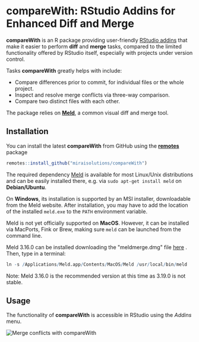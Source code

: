 
<!-- README.md is generated from README.Rmd. Please edit that file -->

# compareWith: RStudio Addins for Enhanced Diff and Merge

**compareWith** is an R package providing user-friendly [RStudio
addins](https://rstudio.github.io/rstudioaddins/) that make it easier to
perform **diff** and **merge** tasks, compared to the limited
functionality offered by RStudio itself, especially with projects under
version control.

Tasks **compareWith** greatly helps with include:

  - Compare differences prior to commit, for individual files or the
    whole project.
  - Inspect and resolve merge conflicts via three-way comparison.
  - Compare two distinct files with each other.

The package relies on [**Meld**](http://meldmerge.org/), a common visual
diff and merge tool.

## Installation

You can install the latest **compareWith** from GitHub using the
[**remotes**](https://CRAN.R-project.org/package=remotes) package

``` r
remotes::install_github("miraisolutions/compareWith")
```

The required dependency [Meld](http://meldmerge.org) is available for
most Linux/Unix distributions and can be easily installed there,
e.g. via `sudo apt-get install meld` on **Debian/Ubuntu**.

On **Windows**, its installation is supported by an MSI installer,
downloadable from the Meld website. After installation, you may have to
add the location of the installed `meld.exe` to the `PATH` environment
variable.

Meld is not yet officially supported on **MacOS**. However, it can be
installed via MacPorts, Fink or Brew, making sure `meld` can be launched
from the command line.

Meld 3.16.0 can be installed downloading the "meldmerge.dmg" file [here](https://github.com/yousseb/meld/releases/tag/osx-9) . Then, type in a terminal:

``` r
ln -s /Applications/Meld.app/Contents/MacOS/Meld /usr/local/bin/meld
```

Note: Meld 3.16.0 is the recommended version at this time as 3.19.0 is not stable. 

## Usage

The functionality of **compareWith** is accessible in RStudio using the
*Addins* menu.

![Merge conflicts with
compareWith](man/figures/compareWith-RStudioAddins.gif)
